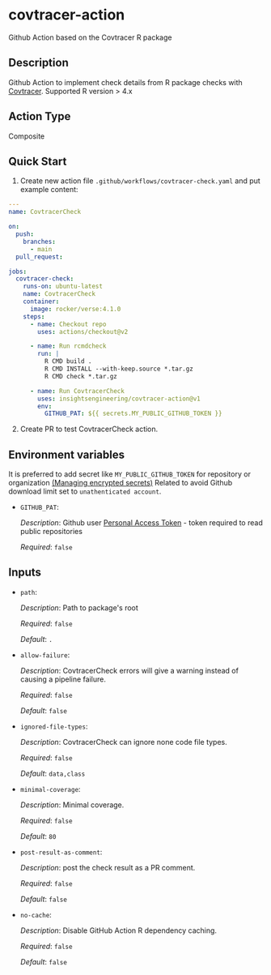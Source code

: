 # covtracer-action
Github Action based on the Covtracer R package

## Description
Github Action to implement check details from  R package checks with [Covtracer](https://github.com/Genentech/covtracer).
Supported R version > 4.x

## Action Type
Composite

## Quick Start

1. Create new action file `.github/workflows/covtracer-check.yaml` and put example content:

```yaml
---
name: CovtracerCheck

on:
  push:
    branches:
      - main
  pull_request:

jobs:
  covtracer-check:
    runs-on: ubuntu-latest
    name: CovtracerCheck
    container:
      image: rocker/verse:4.1.0
    steps:
      - name: Checkout repo
        uses: actions/checkout@v2

      - name: Run rcmdcheck
        run: |
          R CMD build .
          R CMD INSTALL --with-keep.source *.tar.gz
          R CMD check *.tar.gz

      - name: Run CovtracerCheck
        uses: insightsengineering/covtracer-action@v1
        env:
          GITHUB_PAT: ${{ secrets.MY_PUBLIC_GITHUB_TOKEN }}

```

2. Create PR to test CovtracerCheck action.

## Environment variables

It is preferred to add secret like `MY_PUBLIC_GITHUB_TOKEN`
for repository or organization [(Managing encrypted secrets)](https://docs.github.com/en/codespaces/managing-your-codespaces/managing-encrypted-secrets-for-your-codespaces)
Related to avoid Github download limit set to `unathenticated account`. 


* `GITHUB_PAT`:

  _Description_: Github user [Personal Access Token](https://docs.github.com/en/authentication/keeping-your-account-and-data-secure/creating-a-personal-access-token)
                 - token required to read public repositories

  _Required_: `false`


## Inputs

* `path`:

  _Description_: Path to package's root

  _Required_: `false`

  _Default_: `.`

* `allow-failure`:

  _Description_: CovtracerCheck errors will give a warning instead of causing a pipeline failure.

  _Required_: `false`

  _Default_: `false`

* `ignored-file-types`:

  _Description_: CovtracerCheck can ignore none code file types.

  _Required_: `false`

  _Default_: `data,class`

* `minimal-coverage`:

  _Description_: Minimal coverage.

  _Required_: `false`

  _Default_: `80`

* `post-result-as-comment`:

  _Description_: post the check result as a PR comment.

  _Required_: `false`

  _Default_: `false`

* `no-cache`:

  _Description_: Disable GitHub Action R dependency caching.

  _Required_: `false`

  _Default_: `false`

